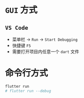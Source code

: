 # `GUI` 方式

## `VS Code`

* 菜单栏 -> `Run` -> `Start Debugging`
* 快捷键 `F5`
* 需要打开项目内任意一个 `dart` 文件

# 命令行方式

```bash
flutter run
# flutter run --debug
```